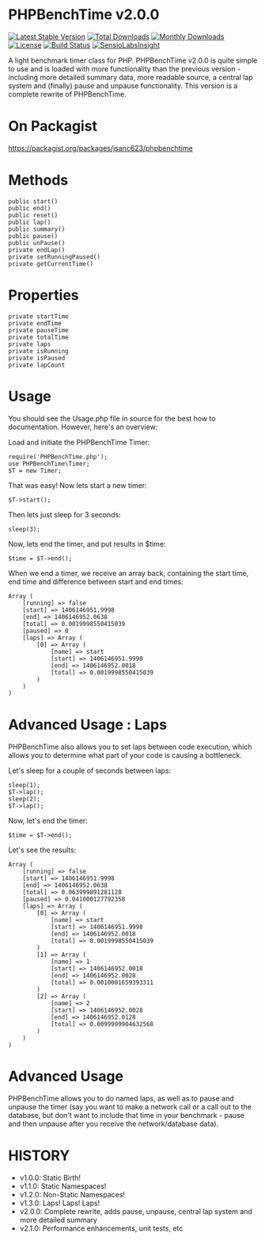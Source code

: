 PHPBenchTime v2.0.0
===================

[![Latest Stable Version](https://poser.pugx.org/jsanc623/phpbenchtime/version.svg)](https://packagist.org/packages/jsanc623/phpbenchtime)
[![Total Downloads](https://poser.pugx.org/jsanc623/phpbenchtime/downloads.svg)](https://packagist.org/packages/jsanc623/phpbenchtime)
[![Monthly Downloads](https://poser.pugx.org/jsanc623/phpbenchtime/d/monthly.png)](https://packagist.org/packages/jsanc623/phpbenchtime)
[![License](https://poser.pugx.org/jsanc623/phpbenchtime/license.svg)](https://packagist.org/packages/jsanc623/phpbenchtime)
[![Build Status](https://travis-ci.org/jsanc623/PHPBenchTime.svg)](https://travis-ci.org/jsanc623/PHPBenchTime)
[![SensioLabsInsight](https://insight.sensiolabs.com/projects/76e521f6-4935-4b06-b545-aae76d149421/small.png)](https://insight.sensiolabs.com/projects/76e521f6-4935-4b06-b545-aae76d149421)

A light benchmark timer class for PHP. PHPBenchTime v2.0.0 is quite simple to use and is loaded with more functionality
than the previous version - including more detailed summary data, more readable source, a central lap system and
(finally) pause and unpause functionality. This version is a complete rewrite of PHPBenchTime.

On Packagist
============
https://packagist.org/packages/jsanc623/phpbenchtime

Methods
=======
```
public start()
public end()
public reset()
public lap()
public summary()
public pause()
public unPause()
private endLap()
private setRunningPaused()
private getCurrentTime()
```

Properties
==========
```
private startTime
private endTime
private pauseTime
private totalTime
private laps
private isRunning
private isPaused
private lapCount
```


Usage
=====

You should see the Usage.php file in source for the best how to documentation. However, here's an overview:

Load and initiate the PHPBenchTime Timer:
```
require('PHPBenchTime.php');
use PHPBenchTime\Timer;
$T = new Timer;
```


That was easy! Now lets start a new timer:

```
$T->start();
```

Then lets just sleep for 3 seconds:
```
sleep(3);
```

Now, lets end the timer, and put results in $time:
```
$time = $T->end();
```

When we end a timer, we receive an array back, containing the start time,
end time and difference between start and end times:
```
Array (
    [running] => false
    [start] => 1406146951.9998
    [end] => 1406146952.0638
    [total] => 0.0019998550415039
    [paused] => 0
    [laps] => Array (
        [0] => Array (
            [name] => start
            [start] => 1406146951.9998
            [end] => 1406146952.0018
            [total] => 0.0019998550415039
        )
    )
)
```

Advanced Usage : Laps
=====================

PHPBenchTime also allows you to set laps between code execution, which allows 
you to determine what part of your code is causing a bottleneck.

Let's sleep for a couple of seconds between laps:
```
sleep(1);
$T->lap();
sleep(2);
$T->lap();
```

Now, let's end the timer:
```
$time = $T->end();
```

Let's see the results:
```
Array (
    [running] => false
    [start] => 1406146951.9998
    [end] => 1406146952.0638
    [total] => 0.063999891281128
    [paused] => 0.041000127792358
    [laps] => Array (
        [0] => Array (
            [name] => start
            [start] => 1406146951.9998
            [end] => 1406146952.0018
            [total] => 0.0019998550415039
        )
        [1] => Array (
            [name] => 1
            [start] => 1406146952.0018
            [end] => 1406146952.0028
            [total] => 0.0010001659393311
        )
        [2] => Array (
            [name] => 2
            [start] => 1406146952.0028
            [end] => 1406146952.0128
            [total] => 0.0099999904632568
        )
    )
)
```

Advanced Usage
==============
PHPBenchTime allows you to do named laps, as well as to pause and unpause the timer (say you want to make a network
call or a call out to the database, but don't want to include that time in your benchmark - pause and then unpause after
you receive the network/database data).

HISTORY
=======

* v1.0.0: Static Birth! 
* v1.1.0: Static Namespaces! 
* v1.2.0: Non-Static Namespaces! 
* v1.3.0: Laps! Laps! Laps! 
* v2.0.0: Complete rewrite, adds pause, unpause, central lap system and more detailed summary
* v2.1.0: Performance enhancements, unit tests, etc
